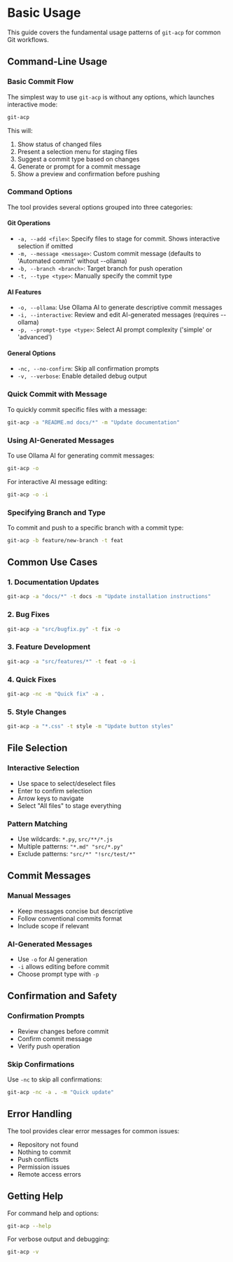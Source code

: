 # Basic Usage

This guide covers the fundamental usage patterns of `git-acp` for common Git workflows.

## Command-Line Usage

### Basic Commit Flow

The simplest way to use `git-acp` is without any options, which launches interactive mode:

```bash
git-acp
```

This will:

1. Show status of changed files
2. Present a selection menu for staging files
3. Suggest a commit type based on changes
4. Generate or prompt for a commit message
5. Show a preview and confirmation before pushing

### Command Options

The tool provides several options grouped into three categories:

#### Git Operations

- `-a, --add <file>`: Specify files to stage for commit. Shows interactive selection if omitted
- `-m, --message <message>`: Custom commit message (defaults to 'Automated commit' without --ollama)
- `-b, --branch <branch>`: Target branch for push operation
- `-t, --type <type>`: Manually specify the commit type

#### AI Features

- `-o, --ollama`: Use Ollama AI to generate descriptive commit messages
- `-i, --interactive`: Review and edit AI-generated messages (requires --ollama)
- `-p, --prompt-type <type>`: Select AI prompt complexity ('simple' or 'advanced')

#### General Options

- `-nc, --no-confirm`: Skip all confirmation prompts
- `-v, --verbose`: Enable detailed debug output

### Quick Commit with Message

To quickly commit specific files with a message:

```bash
git-acp -a "README.md docs/*" -m "Update documentation"
```

### Using AI-Generated Messages

To use Ollama AI for generating commit messages:

```bash
git-acp -o
```

For interactive AI message editing:

```bash
git-acp -o -i
```

### Specifying Branch and Type

To commit and push to a specific branch with a commit type:

```bash
git-acp -b feature/new-branch -t feat
```

## Common Use Cases

### 1. Documentation Updates

```bash
git-acp -a "docs/*" -t docs -m "Update installation instructions"
```

### 2. Bug Fixes

```bash
git-acp -a "src/bugfix.py" -t fix -o
```

### 3. Feature Development

```bash
git-acp -a "src/features/*" -t feat -o -i
```

### 4. Quick Fixes

```bash
git-acp -nc -m "Quick fix" -a .
```

### 5. Style Changes

```bash
git-acp -a "*.css" -t style -m "Update button styles"
```

## File Selection

### Interactive Selection

- Use space to select/deselect files
- Enter to confirm selection
- Arrow keys to navigate
- Select "All files" to stage everything

### Pattern Matching

- Use wildcards: `*.py`, `src/**/*.js`
- Multiple patterns: `"*.md" "src/*.py"`
- Exclude patterns: `"src/*" "!src/test/*"`

## Commit Messages

### Manual Messages

- Keep messages concise but descriptive
- Follow conventional commits format
- Include scope if relevant

### AI-Generated Messages

- Use `-o` for AI generation
- `-i` allows editing before commit
- Choose prompt type with `-p`

## Confirmation and Safety

### Confirmation Prompts

- Review changes before commit
- Confirm commit message
- Verify push operation

### Skip Confirmations

Use `-nc` to skip all confirmations:

```bash
git-acp -nc -a . -m "Quick update"
```

## Error Handling

The tool provides clear error messages for common issues:

- Repository not found
- Nothing to commit
- Push conflicts
- Permission issues
- Remote access errors

## Getting Help

For command help and options:

```bash
git-acp --help
```

For verbose output and debugging:

```bash
git-acp -v
```
